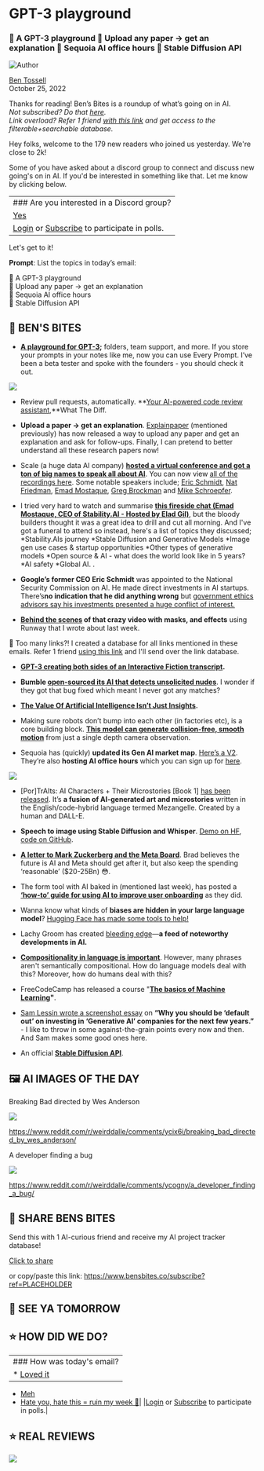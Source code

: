 # GPT-3 playground

### 🛝 A GPT-3 playground 📃 Upload any paper → get an explanation 💬 Sequoia AI office hours 🤖 Stable Diffusion API

![Author](https://media.beehiiv.com/cdn-cgi/image/fit=scale-down,format=auto,onerror=redirect,quality=80/uploads/user/profile_picture/fc858b4d-39e3-4be1-abf4-2b55504e21a2/thumb_uJ4UYake_400x400.jpg)

[Ben Tossell](https://www.twitter.com/bentossell)\
October 25, 2022

Thanks for reading! Ben’s Bites is a roundup of what’s going on in AI.\
*Not subscribed? Do that [here](https://magic.beehiiv.com/v1/447f6e60-e36a-4642-b6f8-46beb19045ec?email={{email}}\&utm_source=top-of-email).\
Link overload? Refer 1 friend [with this link](https://www.bensbites.co/subscribe?ref=PLACEHOLDER) and get access to the filterable+searchable database.*

Hey folks, welcome to the 179 new readers who joined us yesterday. We're close to 2k!

Some of you have asked about a discord group to connect and discuss new going's on in AI. If you'd be interested in something like that. Let me know by clicking below.

||
|:---|
|### Are you interested in a Discord group?|
|[Yes](https://www.bensbites.co/login)|[Double yes](https://www.bensbites.co/login)|
|[Login](https://www.bensbites.co/login) or [Subscribe](https://www.bensbites.co/subscribe) to participate in polls.|

Let's get to it!

**Prompt**: List the topics in today’s email:

🛝 A GPT-3 playground\
📃 Upload any paper → get an explanation\
💬 Sequoia AI office hours\
🤖 Stable Diffusion API

## **🫦 BEN'S BITES**

- **[A playground for GPT-3](https://www.everyprompt.com/);** folders, team support, and more. If you store your prompts in your notes like me, now you can use Every Prompt. I’ve been a beta tester and spoke with the founders - you should check it out.

![](https://media.beehiiv.com/cdn-cgi/image/fit=scale-down,format=auto,onerror=redirect,quality=80/uploads/asset/file/f549fe96-6e87-4e32-aa47-d63f5657ced4/Screenshot_2022-10-25_at_11.07.10.png)

- Review pull requests, automatically. \*\*[Your AI-powered code review assistant](http://whatthediff.ai/),\*\*What The Diff.

- **Upload a paper → get an explanation**. [Explainpaper](http://explainpaper.com/) (mentioned previously) has now released a way to upload any paper and get an explanation and ask for follow-ups. Finally, I can pretend to better understand all these research papers now!

- Scale (a huge data AI company) **[hosted a virtual conference and got a ton of big names to speak all about AI](https://www.youtube.com/channel/UCAHS4cP-uIXdrpCsSfGq_OA/videos)**. You can now view [all of the recordings here](https://www.youtube.com/channel/UCAHS4cP-uIXdrpCsSfGq_OA/videos). Some notable speakers include; [Eric Schmidt](https://www.youtube.com/watch?v=Gn-9SRkJazs), [Nat Friedman](https://youtu.be/lnufceCxwG0), [Emad Mostaque](https://www.youtube.com/watch?v=k124oUlY_6g), [Greg Brockman](https://www.youtube.com/watch?v=Rp3A5q9L_bg) and [Mike Schroepfer](https://www.youtube.com/watch?v=_CxOBpn-mlM).

- I tried very hard to watch and summarise **[this fireside chat (Emad Mostaque, CEO of Stability.AI - Hosted by Elad Gil)](https://www.youtube.com/watch?v=ESDeUi8Yl-8)**, but the bloody builders thought it was a great idea to drill and cut all morning. And I've got a funeral to attend so instead, here's a list of topics they discussed; \*Stability.AIs journey \*Stable Diffusion and Generative Models \*Image gen use cases & startup opportunities \*Other types of generative models \*Open source & AI - what does the world look like in 5 years? \*AI safety \*Global AI. .

- **Google’s former CEO Eric Schmidt** was appointed to the National Security Commission on AI. He made direct investments in AI startups. There’s**no indication that he did anything wrong** but [government ethics advisors say his investments presented a huge conflict of interest.](https://www.cnbc.com/2022/10/24/how-googles-former-ceo-eric-schmidt-helped-write-ai-laws-in-washington-without-publicly-disclosing-investments-in-ai-start-ups.html)

- **[Behind the scenes](https://twitter.com/paultrillo/status/1584543033449533441) of that crazy video with masks, and effects** using Runway that I wrote about last week.

👋 Too many links?! I created a database for all links mentioned in these emails. Refer 1 friend [using this link](https://www.bensbites.co/subscribe?ref=PLACEHOLDER) and I'll send over the link database.

- **[GPT-3 creating both sides of an Interactive Fiction transcript](https://www.reddit.com/r/interactivefiction/comments/ycf8ol/gpt3_does_an_astonishingly_good_job_creating_both/).**

- **Bumble [open-sourced its AI that detects unsolicited nudes](https://techcrunch.com/2022/10/24/bumble-open-sourced-its-ai-that-detects-unsolicited-nudes/?guccounter=1)**. I wonder if they got that bug fixed which meant I never got any matches?

- **[The Value Of Artificial Intelligence Isn’t Just Insights](https://www.forbes.com/sites/joemckendrick/2022/10/25/the-value-of-artificial-intelligence-isnt-just-insights/).**

- Making sure robots don’t bump into each other (in factories etc), is a core building block. **[This model can generate collision-free, smooth motion](https://mpinets.github.io/)** from just a single depth camera observation.

- Sequoia has (quickly) **updated its Gen AI market map**. [Here’s a V2](https://twitter.com/sonyatweetybird/status/1584580362339962880). They’re also **hosting AI office hours** which you can sign up for [here](https://docs.google.com/forms/d/e/1FAIpQLSenbhM2l1n4DJvKmY4pZbqU2B-2CFguQEMvgHRt3gqE575UTw/viewform?usp=send_form).

![](https://media.beehiiv.com/cdn-cgi/image/fit=scale-down,format=auto,onerror=redirect,quality=80/uploads/asset/file/5fc87050-3aa6-4af0-9662-8ed1ccf0789c/Ff2PNSJUUAElDry.png)

- \[Por]TrAIts: AI Characters + Their Microstories \[Book 1] [has been released](https://mezbreeze.itch.io/portraits-volume-one). It’s **a fusion of AI-generated art and microstories** written in the English/code-hybrid language termed Mezangelle. Created by a human and DALL-E.

- **Speech to image using Stable Diffusion and Whisper**. [Demo on HF](https://huggingface.co/spaces/fffiloni/speech-to-image), [code on GitHub](https://github.com/huggingface/diffusers/tree/main/examples/community#speech-to-image).

- **[A letter to Mark Zuckerberg and the Meta Board](https://medium.com/@alt.cap/time-to-get-fit-an-open-letter-from-altimeter-to-mark-zuckerberg-and-the-meta-board-of-392d94e80a18)**. Brad believes the future is AI and Meta should get after it, but also keep the spending ‘reasonable’ ($20-25Bn) 😳.

- The form tool with AI baked in (mentioned last week), has posted a **[‘how-to’ guide for using AI to improve user onboarding](https://fillout.com/blog/how-we-used-ai-to-improve-our-user-onboarding/)** as they did.

- Wanna know what kinds of **biases are hidden in your large language model**? [Hugging Face has made some tools to help!](https://huggingface.co/blog/evaluating-llm-bias)

- Lachy Groom has created [bleeding edge](https://bleedingedge.ai/)—**a feed of noteworthy developments in AI.**

- [**Compositionality in language is important**](https://arxiv.org/abs/2210.03575). However, many phrases aren't semantically compositional. How do language models deal with this? Moreover, how do humans deal with this?

- FreeCodeCamp has released a course "**[The basics of Machine Learning](https://www.freecodecamp.org/news/free-machine-learning-course-10-hourse/)"**.

- [Sam Lessin wrote a screenshot essay](https://twitter.com/lessin/status/1584572317270568961) on **“Why you should be ‘default out’ on investing in ‘Generative AI’ companies for the next few years.”** - I like to throw in some against-the-grain points every now and then. And Sam makes some good ones here.

- An official **[Stable Diffusion API](https://stablediffusionapi.com/)**.

## **🖼 AI IMAGES OF THE DAY**

Breaking Bad directed by Wes Anderson

![](https://media.beehiiv.com/cdn-cgi/image/fit=scale-down,format=auto,onerror=redirect,quality=80/uploads/asset/file/02003931-29b9-47ab-b00e-9018d94afa26/2d3ad7possv91.jpeg)

<https://www.reddit.com/r/weirddalle/comments/ycix6i/breaking_bad_directed_by_wes_anderson/>

A developer finding a bug

![](https://media.beehiiv.com/cdn-cgi/image/fit=scale-down,format=auto,onerror=redirect,quality=80/uploads/asset/file/8ccb2c87-08a4-4c4a-a24f-200bf12302b9/kyfafo6wwtv91.jpeg)

<https://www.reddit.com/r/weirddalle/comments/ycogny/a_developer_finding_a_bug/>

## **🤗 SHARE BENS BITES**

Send this with 1 AI-curious friend and receive my AI project tracker database!

[Click to share](https://www.bensbites.co/subscribe?ref=PLACEHOLDER)

or copy/paste this link: https://www.bensbites.co/subscribe?ref=PLACEHOLDER

## **👋 SEE YA TOMORROW**

## **⭐️ HOW DID WE DO?**

||
|:---|
|### How was today's email?|
|\* [Loved it](https://www.bensbites.co/login)

- [Meh](https://www.bensbites.co/login)
- [Hate you, hate this = ruin my week 🥹](https://www.bensbites.co/login)|
  |[Login](https://www.bensbites.co/login) or [Subscribe](https://www.bensbites.co/subscribe) to participate in polls.|

## **⭐️ REAL** REVIEWS

![](https://media.beehiiv.com/cdn-cgi/image/fit=scale-down,format=auto,onerror=redirect,quality=80/uploads/asset/file/52d98705-b72e-4386-94c0-a015d7611fc8/Screenshot_2022-10-12_at_20.46.07.png)

